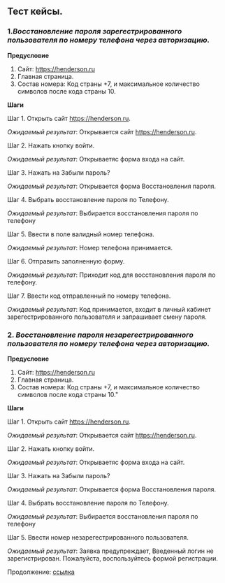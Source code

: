 ## Тест кейсы.
### 1.*Восстановление пароля зарегестрированного пользователя по номеру телефона через авторизацию.*
 
 **Предусловие**
1. Сайт: https://henderson.ru
1. Главная страница.
1. Состав номера:
Код страны +7, и максимальное количество символов после кода страны 10.
 
**Шаги**
 
Шаг 1. Открыть сайт https://henderson.ru.
 
*Ожидаемый результат*: Открывается сайт https://henderson.ru.
 
Шаг 2. Нажать кнопку войти.
 
*Ожидаемый результат*: Открываетяс форма входа на сайт.
 
Шаг 3. Нажать на Забыли пароль?
 
*Ожидаемый результат*: Открывается форма Восстановления пароля.
 
Шаг 4. Выбрать восстановление пароля по Телефону.
 
*Ожидаемый результат*: Выбирается восстановления пароля по телефону
 
Шаг 5. Ввести в поле валидный номер телефона.
 
*Ожидаемый результат*: Номер телефона принимается.
 
Шаг 6. Отправить заполненную форму.
 
*Ожидаемый результат*: Приходит код для восстановления пароля по телефону.
 
Шаг 7. Ввести код отправленный по номеру телефона.
 
*Ожидаемый результат*: Код принимается, входит в личный кабинет зарегестрированного пользователя и запрашивает смену пароля.
 
### 2. *Восстановление пароля незарегестрированного пользователя по номеру телефона через авторизацию.*
 
**Предусловие**
1. Сайт: https://henderson.ru
1. Главная страница.
1. Состав номера:
Код страны +7, и максимальное количество символов после кода страны 10."
 
**Шаги**
 
Шаг 1. Открыть сайт https://henderson.ru.
 
*Ожидаемый результат*: Открывается сайт https://henderson.ru.
 
Шаг 2. Нажать кнопку войти.
 
*Ожидаемый результат*: Открываетяс форма входа на сайт.
 
Шаг 3. Нажать на Забыли пароль?
 
*Ожидаемый результат*: Открывается форма Восстановления пароля.
 
Шаг 4. Выбрать восстановление пароля по Телефону.
 
*Ожидаемый результат*: Выбирается восстановления пароля по телефону
 
Шаг 5. Ввести номер незарегестрированного пользователя.
 
*Ожидаемый результат*: Заявка предупреждает, Введенный логин не зарегистрирован. Пожалуйста, воспользуйтесь формой регистрации.


Продолжение: [ссылка](https://docs.google.com/spreadsheets/d/1HwZeudveYNlY0X3fQt14_O0Z21Omp-pAQW0qwN3bBqo/edit#gid=0)